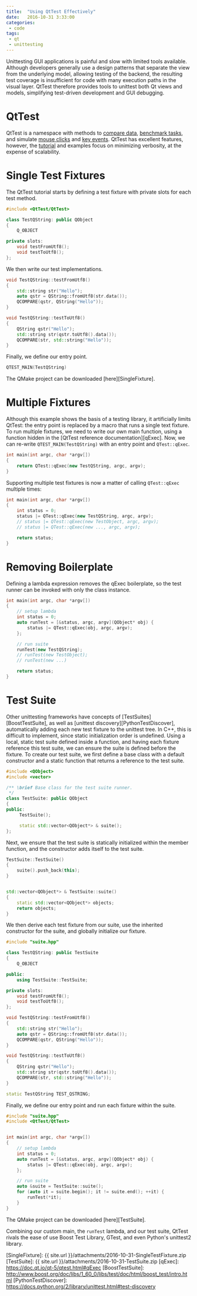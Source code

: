 ```yaml
---
title:  "Using QtTest Effectively"
date:   2016-10-31 3:33:00
categories:
 - code
tags:
 - qt
 - unittesting
---
```


Unittesting GUI applications is painful and slow with limited tools available. Although developers generally use a design patterns that separate the view from the underlying model, allowing testing of the backend, the resulting test coverage is insufficient for code with many execution paths in the visual layer. QtTest therefore provides tools to unittest both Qt views and models, simplifying test-driven development and GUI debugging.

# QtTest

QtTest is a namespace with methods to [compare data][QCOMPARE], [benchmark tasks][QBENCHMARK], and simulate [mouse clicks][mouseClick] and [key events][keyClick]. QtTest has excellent features, however, the [tutorial](QtTestTutorial) and examples focus on minimizing verbosity, at the expense of scalability.

# Single Test Fixtures

The QtTest tutorial starts by defining a test fixture with private slots for each test method.

```cpp
#include <QtTest/QtTest>

class TestQString: public QObject
{
    Q_OBJECT

private slots:
    void testFromUtf8();
    void testToUtf8();
};
```

We then write our test implementations.

```cpp
void TestQString::testFromUtf8()
{
    std::string str("Hello");
    auto qstr = QString::fromUtf8(str.data());
    QCOMPARE(qstr, QString("Hello"));
}

void TestQString::testToUtf8()
{
    QString qstr("Hello");
    std::string str(qstr.toUtf8().data());
    QCOMPARE(str, std::string("Hello"));
}
```

Finally, we define our entry point.

```cpp
QTEST_MAIN(TestQString)
```

The QMake project can be downloaded [here][SingleFixture].

# Multiple Fixtures

Although this example shows the basis of a testing library, it artificially limits QtTest: the entry point is replaced by a macro that runs a single text fixture. To run multiple fixtures, we need to write our own main function, using a function hidden in the [QtTest reference documentation][qExec]. Now, we can re-write `QTEST_MAIN(TestQString)` with an entry point and `QTest::qExec`.

```cpp
int main(int argc, char *argv[])
{
    return QTest::qExec(new TestQString, argc, argv);
}
```

Supporting multiple test fixtures is now a matter of calling `QTest::qExec` multiple times:

```cpp
int main(int argc, char *argv[])
{
    int status = 0;
    status |= QTest::qExec(new TestQString, argc, argv);
    // status |= QTest::qExec(new TestObject, argc, argv);
    // status |= QTest::qExec(new ..., argc, argv);

    return status;
}
```

# Removing Boilerplate

Defining a lambda expression removes the qExec boilerplate, so the test runner can be invoked with only the class instance.

```cpp
int main(int argc, char *argv[])
{
    // setup lambda
    int status = 0;
    auto runTest = [&status, argc, argv](QObject* obj) {
        status |= QTest::qExec(obj, argc, argv);
    };

    // run suite
    runTest(new TestQString);
    // runTest(new TestObject);
    // runTest(new ...)

    return status;
}
```

# Test Suite

Other unittesting frameworks have concepts of [TestSuites][BoostTestSuite], as well as [unittest discovery][PythonTestDiscover], automatically adding each new test fixture to the unittest tree. In C++, this is difficult to implement, since static initialization order is undefined. Using a local, static test suite defined inside a function, and having each fixture reference this test suite, we can ensure the suite is defined before the fixture. To create our test suite, we first define a base class with a default constructor and a static function that returns a reference to the test suite.

```cpp
#include <QObject>
#include <vector>

/** \brief Base class for the test suite runner.
 */
class TestSuite: public QObject
{
public:
     TestSuite();

     static std::vector<QObject*> & suite();
};
```

Next, we ensure that the test suite is statically initialized within the member function, and the constructor adds itself to the test suite.

```cpp
TestSuite::TestSuite()
{
    suite().push_back(this);
}


std::vector<QObject*> & TestSuite::suite()
{
    static std::vector<QObject*> objects;
    return objects;
}
```

We then derive each test fixture from our suite, use the inherited constructor for the suite, and globally initialize our fixture.

```cpp
#include "suite.hpp"

class TestQString: public TestSuite
{
    Q_OBJECT

public:
    using TestSuite::TestSuite;

private slots:
    void testFromUtf8();
    void testToUtf8();
};

void TestQString::testFromUtf8()
{
    std::string str("Hello");
    auto qstr = QString::fromUtf8(str.data());
    QCOMPARE(qstr, QString("Hello"));
}

void TestQString::testToUtf8()
{
    QString qstr("Hello");
    std::string str(qstr.toUtf8().data());
    QCOMPARE(str, std::string("Hello"));
}

static TestQString TEST_QSTRING;
```

Finally, we define our entry point and run each fixture within the suite.

```cpp
#include "suite.hpp"
#include <QtTest/QtTest>


int main(int argc, char *argv[])
{
    // setup lambda
    int status = 0;
    auto runTest = [&status, argc, argv](QObject* obj) {
        status |= QTest::qExec(obj, argc, argv);
    };

    // run suite
    auto &suite = TestSuite::suite();
    for (auto it = suite.begin(); it != suite.end(); ++it) {
        runTest(*it);
    }
}
```

The QMake project can be downloaded [here][TestSuite].

Combining our custom main, the `runTest` lambda, and our test suite, QtTest rivals the ease of use Boost Test Library, GTest, and even Python's unittest2 library.

[QtTestTutorial]:      https://doc.qt.io/qt-5/qtest-tutorial.html
[QCOMPARE]:            https://doc.qt.io/qt-5/qtest.html#QCOMPARE
[QBENCHMARK]:          https://doc.qt.io/qt-5/qtest.html#QBENCHMARK
[mouseClick]:          https://doc.qt.io/qt-5/qtest.html#mouseClick
[keyClick]:            https://doc.qt.io/qt-5/qtest.html#keyClick
[SingleFixture]:       {{ site.url }}/attachments/2016-10-31-SingleTestFixture.zip
[TestSuite]:           {{ site.url }}/attachments/2016-10-31-TestSuite.zip
[qExec]:               https://doc.qt.io/qt-5/qtest.html#qExec
[BoostTestSuite]:      http://www.boost.org/doc/libs/1_60_0/libs/test/doc/html/boost_test/intro.html
[PythonTestDiscover]:  https://docs.python.org/2/library/unittest.html#test-discovery
